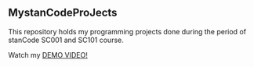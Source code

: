 ## MystanCodeProJects
This repository holds my programming projects done during the period of stanCode SC001 and SC101 course.

Watch my [DEMO VIDEO!](https://www.youtube.com/playlist?app=desktop&list=PL6FWNwNPGCE56gP3lxhYPLoUbqE_unUiP)

